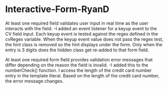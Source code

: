 # Interactive-Form-RyanD
At least one required field validates user input in real time as the user interacts with the field.
 -I added an event listener for a keyup event to the CV field input. Each keyup event is tested against the regex defined in the cvRegex variable. When the keyup event value does not pass the regex test, the hint class is removed so the hint displays under the form. Only when the entry is 3 digits does the hidden class get re-added to that form field.
 
 At least one required form field provides validation error messages that differ depending on the reason the field is invalid.
  -I added this to the numberCheck() function. I access the length of the credit card number entry in the template literal. Based on the length of the credit card number, the error message changes.
